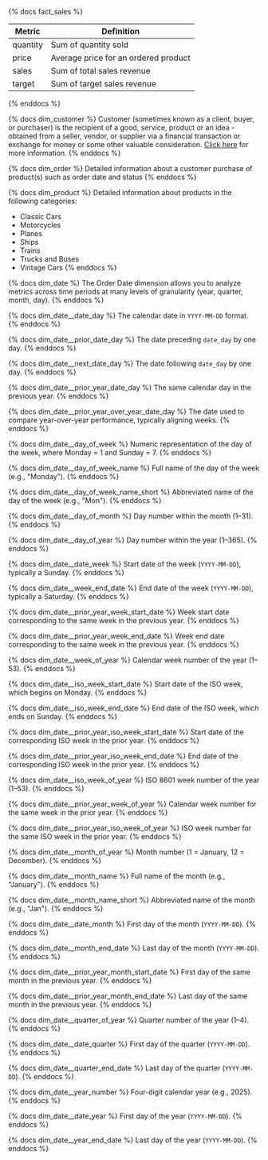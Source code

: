 {% docs fact_sales %}

| Metric         | Definition                                       |
|----------------|--------------------------------------------------|
| quantity       | Sum of quantity sold                             |
| price          | Average price for an ordered product             |
| sales          | Sum of total sales revenue                       |
| target         | Sum of target sales revenue                      |

{% enddocs %}

{% docs dim_customer %}
Customer (sometimes known as a client, buyer, or purchaser) is the recipient of a good, service, product or an idea - obtained from a seller, vendor, or supplier via a financial transaction or exchange for money or some other valuable consideration. [Click here](https://en.wikipedia.org/wiki/Customer) for more information.
{% enddocs %}

{% docs dim_order %}
Detailed information about a customer purchase of product(s) such as order date and status
{% enddocs %}

{% docs dim_product %}
Detailed information about products in the following categories:
* Classic Cars
* Motorcycles
* Planes
* Ships
* Trains
* Trucks and Buses
* Vintage Cars
{% enddocs %}

{% docs dim_date %}
The Order Date dimension allows you to analyze metrics across time periods at many levels of granularity (year, quarter, month, day).
{% enddocs %}

{% docs dim_date__date_day %}
The calendar date in `YYYY-MM-DD` format.
{% enddocs %}

{% docs dim_date__prior_date_day %}
The date preceding `date_day` by one day.
{% enddocs %}

{% docs dim_date__next_date_day %}
The date following `date_day` by one day.
{% enddocs %}

{% docs dim_date__prior_year_date_day %}
The same calendar day in the previous year.
{% enddocs %}

{% docs dim_date__prior_year_over_year_date_day %}
The date used to compare year-over-year performance, typically aligning weeks.
{% enddocs %}

{% docs dim_date__day_of_week %}
Numeric representation of the day of the week, where Monday = 1 and Sunday = 7.
{% enddocs %}

{% docs dim_date__day_of_week_name %}
Full name of the day of the week (e.g., "Monday").
{% enddocs %}

{% docs dim_date__day_of_week_name_short %}
Abbreviated name of the day of the week (e.g., "Mon").
{% enddocs %}

{% docs dim_date__day_of_month %}
Day number within the month (1–31).
{% enddocs %}

{% docs dim_date__day_of_year %}
Day number within the year (1–365).
{% enddocs %}

{% docs dim_date__date_week %}
Start date of the week (`YYYY-MM-DD`), typically a Sunday.
{% enddocs %}

{% docs dim_date__week_end_date %}
End date of the week (`YYYY-MM-DD`), typically a Saturday.
{% enddocs %}

{% docs dim_date__prior_year_week_start_date %}
Week start date corresponding to the same week in the previous year.
{% enddocs %}

{% docs dim_date__prior_year_week_end_date %}
Week end date corresponding to the same week in the previous year.
{% enddocs %}

{% docs dim_date__week_of_year %}
Calendar week number of the year (1–53).
{% enddocs %}

{% docs dim_date__iso_week_start_date %}
Start date of the ISO week, which begins on Monday.
{% enddocs %}

{% docs dim_date__iso_week_end_date %}
End date of the ISO week, which ends on Sunday.
{% enddocs %}

{% docs dim_date__prior_year_iso_week_start_date %}
Start date of the corresponding ISO week in the prior year.
{% enddocs %}

{% docs dim_date__prior_year_iso_week_end_date %}
End date of the corresponding ISO week in the prior year.
{% enddocs %}

{% docs dim_date__iso_week_of_year %}
ISO 8601 week number of the year (1–53).
{% enddocs %}

{% docs dim_date__prior_year_week_of_year %}
Calendar week number for the same week in the prior year.
{% enddocs %}

{% docs dim_date__prior_year_iso_week_of_year %}
ISO week number for the same ISO week in the prior year.
{% enddocs %}

{% docs dim_date__month_of_year %}
Month number (1 = January, 12 = December).
{% enddocs %}

{% docs dim_date__month_name %}
Full name of the month (e.g., "January").
{% enddocs %}

{% docs dim_date__month_name_short %}
Abbreviated name of the month (e.g., "Jan").
{% enddocs %}

{% docs dim_date__date_month %}
First day of the month (`YYYY-MM-DD`).
{% enddocs %}

{% docs dim_date__month_end_date %}
Last day of the month (`YYYY-MM-DD`).
{% enddocs %}

{% docs dim_date__prior_year_month_start_date %}
First day of the same month in the previous year.
{% enddocs %}

{% docs dim_date__prior_year_month_end_date %}
Last day of the same month in the previous year.
{% enddocs %}

{% docs dim_date__quarter_of_year %}
Quarter number of the year (1–4).
{% enddocs %}

{% docs dim_date__date_quarter %}
First day of the quarter (`YYYY-MM-DD`).
{% enddocs %}

{% docs dim_date__quarter_end_date %}
Last day of the quarter (`YYYY-MM-DD`).
{% enddocs %}

{% docs dim_date__year_number %}
Four-digit calendar year (e.g., 2025).
{% enddocs %}

{% docs dim_date__date_year %}
First day of the year (`YYYY-MM-DD`).
{% enddocs %}

{% docs dim_date__year_end_date %}
Last day of the year (`YYYY-MM-DD`).
{% enddocs %}
